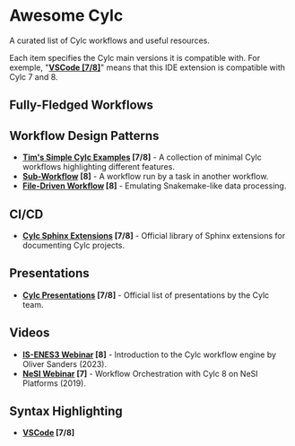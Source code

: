 # Awesome Cylc
A curated list of Cylc workflows and useful resources.

Each item specifies the Cylc main versions it is compatible with. For exemple, "**[VSCode [7/8]](#syntax-highlighting)**" means that this IDE extension is compatible with Cylc 7 and 8.

<!-- START doctoc -->
<!-- END doctoc -->

## Fully-Fledged Workflows

## Workflow Design Patterns
- **[Tim's Simple Cylc Examples](https://github.com/wxtim/workflows) [7/8]** - A collection of minimal Cylc workflows highlighting different features.
- **[Sub-Workflow](https://github.com/hjoliver/cylc-subwf-example) [8]** - A workflow run by a task in another workflow.
- **[File-Driven Workflow](https://github.com/hjoliver/cylc-filedriven-example) [8]** - Emulating Snakemake-like data processing.

## CI/CD
- **[Cylc Sphinx Extensions](https://cylc.github.io/cylc-sphinx-extensions/) [7/8]** - Official library of Sphinx extensions for documenting Cylc projects.


## Presentations
- **[Cylc Presentations](https://cylc.github.io/cylc-presentations/) [7/8]** - Official list of presentations by the Cylc team.

## Videos
- **[IS-ENES3 Webinar](https://youtu.be/MHC-PCuy_94?feature=shared) [8]** - Introduction to the Cylc workflow engine by Oliver Sanders (2023).
- **[NeSI Webinar](https://youtu.be/lYTEWn4mncE?feature=shared) [7]** - Workflow Orchestration with Cylc 8 on NeSI Platforms (2019).

## Syntax Highlighting
- **[VSCode](https://marketplace.visualstudio.com/items?itemName=cylc.vscode-cylc) [7/8]**